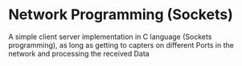 # Network Programming (Sockets)

A simple client server implementation in C language (Sockets programming), as long as getting to capters on different Ports in the network and processing the received Data
